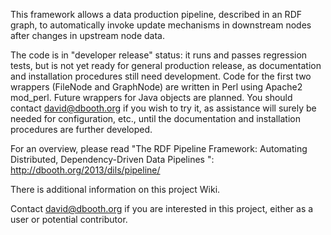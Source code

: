This framework allows a data production pipeline, described in an RDF graph, to automatically invoke update mechanisms in downstream nodes after changes in upstream node data.

The code is in "developer release" status: it runs and passes regression tests, but is not yet ready for general production release, as documentation and installation procedures still need development. Code for the first two wrappers (FileNode and GraphNode) are written in Perl using Apache2 mod_perl. Future wrappers for Java objects are planned. You should contact david@dbooth.org if you wish to try it, as assistance will surely be needed for configuration, etc., until the documentation and installation procedures are further developed.

For an overview, please read "The RDF Pipeline Framework: Automating Distributed, Dependency-Driven Data Pipelines ": http://dbooth.org/2013/dils/pipeline/

There is additional information on this project Wiki.

Contact david@dbooth.org if you are interested in this project, either as a user or potential contributor. 

